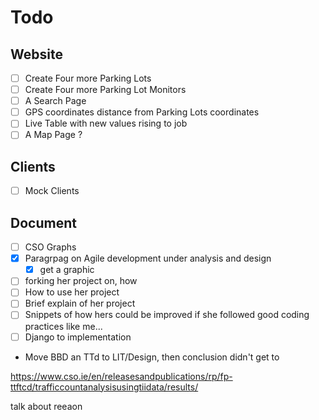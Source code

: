 
# Todo

## Website

- [ ] Create Four more Parking Lots
- [ ] Create Four more Parking Lot Monitors
- [ ] A Search Page
- [ ] GPS coordinates distance from Parking Lots coordinates
- [ ] Live Table with new values rising to job
- [ ] A Map Page ?

## Clients

- [ ] Mock Clients

## Document

- [ ] CSO Graphs
- [X] Paragrpag on Agile development under analysis and design
  - [X] get a graphic
- [ ] forking her project on, how
- [ ] How to use her project
- [ ] Brief explain of her project
- [ ] Snippets of how hers could be improved if she followed good coding practices like me...
- [ ] Django to implementation
- Move BBD an TTd to LIT/Design, then conclusion didn't get to



https://www.cso.ie/en/releasesandpublications/rp/fp-ttftcd/trafficcountanalysisusingtiidata/results/

talk about reeaon
